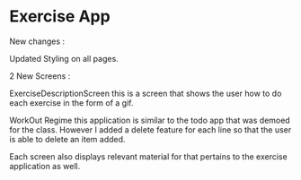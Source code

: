 # Exercise App

New changes :

Updated Styling on all pages.

2 New Screens :

ExerciseDescriptionScreen
    this is a screen that shows the user how to do each exercise in the form of a gif.

WorkOut Regime
    this application is similar to the todo app that was demoed for the class. However I added a delete feature for each line so that the user is able to delete an item added.

Each screen also displays relevant material for that pertains to the exercise application as well.